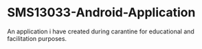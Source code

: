 # SMS13033-Android-Application
An application i have created during carantine for educational and facilitation purposes.
